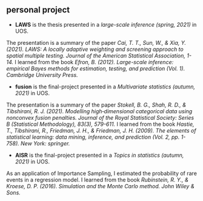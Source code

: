 ## personal project

* **LAWS** is the thesis presented in a *large-scale inference (spring, 2021)* in  UOS. 

The presentation is a summary of the paper *Cai, T. T., Sun, W., & Xia, Y. (2021). LAWS: A locally adaptive weighting and screening approach to spatial multiple testing. Journal of the American Statistical Association, 1-14.* I learned from the book *Efron, B. (2012). Large-scale inference: empirical Bayes methods for estimation, testing, and prediction (Vol. 1). Cambridge University Press.*

* **fusion** is the final-project presented in a *Multivariate statistics (autumn, 2021)* in UOS. 

The presentation is a summary of the paper *Stokell, B. G., Shah, R. D., & Tibshirani, R. J. (2021). Modelling high‐dimensional categorical data using nonconvex fusion penalties. Journal of the Royal Statistical Society: Series B (Statistical Methodology), 83(3), 579-611.* I learned from the book *Hastie, T., Tibshirani, R., Friedman, J. H., & Friedman, J. H. (2009). The elements of statistical learning: data mining, inference, and prediction (Vol. 2, pp. 1-758). New York: springer.*

* **AISR** is the final-project presented in a *Topics in statistics (autumn, 2021)* in  UOS. 

As an application of Importance Sampling, I estimated the probability of rare events in a regression model. I learned from the book *Rubinstein, R. Y., & Kroese, D. P. (2016). Simulation and the Monte Carlo method. John Wiley & Sons.*
